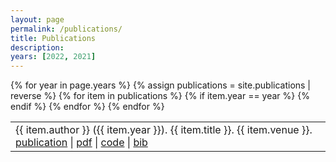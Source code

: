 ```yaml
---
layout: page
permalink: /publications/
title: Publications
description:
years: [2022, 2021]
---
```


<table>
{% for year in page.years %}
<!-- #### {{ year }} -->
  {% assign publications = site.publications | reverse %}
    {% for item in publications %}
      {% if item.year == year %}
        <tr class="noBorder">
          <td>{{ item.author }} ({{ item.year }}). {{ item.title }}. {{ item.venue }}. <a href="https://doi.org/{{ item.doi }}">publication</a> | <a href="/assets/pdf/{{ item.pdf }}">pdf</a> | <a href="{{ item.code }}">code</a> | <a href="/assets/bibtex/{{ item.bib }}">bib</a> </td>
        </tr>
      {% endif %}
    {% endfor %}
{% endfor %}
</table>

